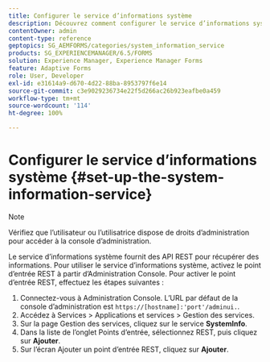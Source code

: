 ```yaml
---
title: Configurer le service d’informations système
description: Découvrez comment configurer le service d’informations système.
contentOwner: admin
content-type: reference
geptopics: SG_AEMFORMS/categories/system_information_service
products: SG_EXPERIENCEMANAGER/6.5/FORMS
solution: Experience Manager, Experience Manager Forms
feature: Adaptive Forms
role: User, Developer
exl-id: e31614a9-d670-4d22-88ba-8953797f6e14
source-git-commit: c3e9029236734e22f5d266ac26b923eafbe0a459
workflow-type: tm+mt
source-wordcount: '114'
ht-degree: 100%

---
```


# Configurer le service d’informations système {#set-up-the-system-information-service}

>[!NOTE]
> 
> Vérifiez que l’utilisateur ou l’utilisatrice dispose de droits d’administration pour accéder à la console d’administration.

Le service d’informations système fournit des API REST pour récupérer des informations. Pour utiliser le service d’informations système, activez le point d’entrée REST à partir d’Administration Console. Pour activer le point d’entrée REST, effectuez les étapes suivantes :

1. Connectez-vous à Administration Console. L’URL par défaut de la console d’administration est `https://[hostname]:'port'/adminui.`.
1. Accédez à Services > Applications et services > Gestion des services.
1. Sur la page Gestion des services, cliquez sur le service **SystemInfo**.
1. Dans la liste de l’onglet Points d’entrée, sélectionnez REST, puis cliquez sur **Ajouter**.
1. Sur l’écran Ajouter un point d’entrée REST, cliquez sur **Ajouter**.
